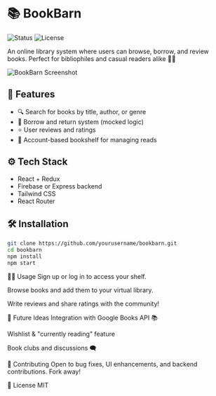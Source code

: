 # 📚 BookBarn

![Status](https://img.shields.io/badge/status-beta-orange) ![License](https://img.shields.io/badge/license-MIT-blue.svg)

An online library system where users can browse, borrow, and review books. Perfect for bibliophiles and casual readers alike 📖✨

![BookBarn Screenshot](https://via.placeholder.com/800x400.png?text=BookBarn+Library+Preview)

## 🧰 Features
- 🔍 Search for books by title, author, or genre
- 📖 Borrow and return system (mocked logic)
- ⭐ User reviews and ratings
- 👥 Account-based bookshelf for managing reads

## ⚙️ Tech Stack
- React + Redux
- Firebase or Express backend
- Tailwind CSS
- React Router

## 🛠 Installation
```bash
git clone https://github.com/yourusername/bookbarn.git
cd bookbarn
npm install
npm start
```

🧑‍🏫 Usage
Sign up or log in to access your shelf.

Browse books and add them to your virtual library.

Write reviews and share ratings with the community!

🧠 Future Ideas
Integration with Google Books API 📚

Wishlist & "currently reading" feature

Book clubs and discussions 🗨️

🤝 Contributing
Open to bug fixes, UI enhancements, and backend contributions. Fork away!

📜 License
MIT

